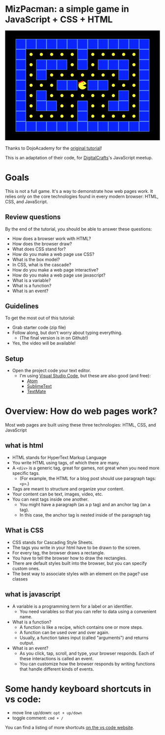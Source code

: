 # MizPacman: a simple game in JavaScript + CSS + HTML

<img src="screenshot.png" alt="">

Thanks to DojoAcademy for the [original tutorial](https://www.twitch.tv/videos/160904036)!

This is an adaptation of their code, for [DigitalCrafts](https://www.digitalcrafts.com/)'s JavaScript meetup.


# Goals

This is not a full game. It's a way to demonstrate how web pages work.
It relies only on the core technologies found in every modern browser: HTML, CSS, and JavaScript.

## Review questions

By the end of the tutorial, you should be able to answer these questions:

- How does a browser work with HTML?
- How does the browser draw?
- What does CSS stand for?
- How do you make a web page use CSS?
- What is the box model?
- In CSS, what is the cascade?
- How do you make a web page interactive?
- How do you make a web page use javascript?
- What is a variable?
- What is a function?
- What is an event?

## Guidelines

To get the most out of this tutorial:

- Grab starter code (zip file)
- Follow along, but don't worry about typing everything.
  - (The final version is in on Github!)
- Yes, the video will be available!

## Setup

- Open the project code your text editor.
  - I'm using [Visual Studio Code](https://code.visualstudio.com/), but these are also good (and free):
    - [Atom](https://atom.io/)
    - [SublimeText](https://www.sublimetext.com/)
    - [TextMate](https://macromates.com/)

# Overview: How do web pages work?

Most web pages are built using these three technologies: HTML, CSS, and JavaScript

## what is html

- HTML stands for HyperText Markup Language
- You write HTML using tags, of which there are many.
- A `<div>` is a generic tag, great for games, not great when you need more specific tags.
  - (For example, the HTML for a blog post should use paragraph tags: `<p>`.)
- Tags are meant to structure and organize your content.
- Your content can be text, images, video, etc.
- You can nest tags inside one another.
  - You might have a paragraph (as a p tag) and an anchor tag (an a tag).
  - In this case, the anchor tag is nested inside of the paragraph tag

## What is CSS

- CSS stands for Cascading Style Sheets.
- The tags you write in your html have to be drawn to the screen.
- For every tag, the browser draws a rectangle.
- You have to tell the browser how to draw the rectangles.
- There are default styles built into the browser, but you can specify custom ones.
- The best way to associate styles with an element on the page? use classes

## what is javascript

- A variable is a programming term for a label or an identifier.
  - You need variables so that you can refer to data using a convenient name.
- What is a function?
  - A function is like a recipe, which contains one or more steps.
  - A function can be used over and over again.
  - Usually, a function takes input (called "arguments") and returns output.
- What is an event?
  - As you click, tap, scroll, and type, your browser responds. Each of these interactions is called an event.
  - You can customize how the browser responds by writing functions that handle different kinds of events.

# Some handy keyboard shortcuts in vs code:

- move line up/down: `opt + up/down`
- toggle comment: `cmd + /`

You can find a listing of more shortcuts [on the vs code website](https://code.visualstudio.com/docs/getstarted/keybindings).

